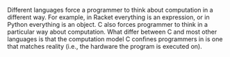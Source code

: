 Different languages force a programmer to think about computation in a different way. For example, in Racket everything is an expression, or in Python everything is an object. C also forces programmer to think in a particular way about computation. What differ between C and most other languages is that the computation model C confines programmers in is one that matches reality (i.e., the hardware the program is executed on). 

